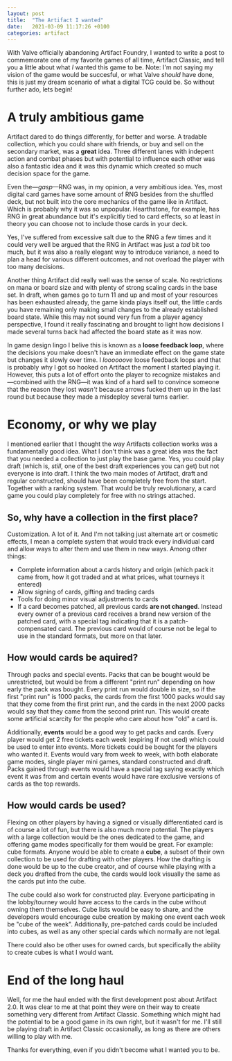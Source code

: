```yaml
---
layout: post
title:  "The Artifact I wanted"
date:   2021-03-09 11:17:26 +0100
categories: artifact
---
```


With Valve officially abandoning Artifact Foundry, I wanted to write
a post to commemorate one of my favorite games of all time, Artifact Classic,
and tell you a little about what *I* wanted this game to be. Note: I'm not saying
my vision of the game would be succesful, or what Valve *should* have done, this
is just my dream scenario of what a digital TCG could be. So without further ado, lets begin!

# A truly ambitious game
Artifact dared to do things differently, for better and worse. A tradable collection,
which you could share with friends, or buy and sell on the secondary market, was a **great** idea. Three different lanes with indepent action and combat phases but with potential to influence each other was also a fantastic idea and it was this dynamic which created so much decision space for the game.

Even the&mdash;*gasp*&mdash;RNG was, in my opinion, a very ambitious idea. Yes, most digital
card games have some amount of RNG besides from the shuffled deck, but not built into the
core mechanics of the game like in Artifact. Which is probably why it was so unpopular. 
Hearthstone, for example, has RNG in great abundance but it's explicitly tied to card effects,
so at least in theory you can choose not to include those cards in your deck.

Yes, I've suffered from excessive salt due to the RNG a few times and it could very well be
argued that the RNG in Artifact was just a *tad* bit too much, but it was also a really
elegant way to introduce variance, a need to plan a head for various different outcomes, and
not overload the player with too many decisions.

Another thing Artifact did really well was the sense of scale. No restrictions on mana or board size and with plenty of strong scaling cards in the base set. In draft, when games go to turn 11 and up and most of your resources has been exhausted already, the game kinda plays itself out, the little cards you have remaining only making small changes to the already established board state. While this may not sound very fun from a player agency perspective, I found it really fascinating and brought to light how decisions I made several turns back had affected the board state as it was now.

In game design lingo I belive this is known as a **loose feedback loop**, where the decisions you make doesn't have an immediate effect on the game state but changes it slowly over time. I *loooooove* loose feedback loops and that is probably why I got so hooked on Artifact the moment I started playing it. However, this puts a lot of effort onto the player to recognize mistakes and&mdash;combined with the RNG&mdash;it was kind of a hard sell to convince someone that the reason they lost *wasn't* because arrows fucked them up in the last round but because they made a misdeploy several turns earlier.

# Economy, or why we play
I mentioned earlier that I thought the way Artifacts collection works was a fundamentally good
idea. What I don't think was a great idea was the fact that you needed a collection
to just play the base game. Yes, you could play draft (which is, *still*, one of the best
draft experiences you can get) but not everyone is into draft. I think the two main modes of
Artifact, draft and regular constructed, should have been completely free from the start.
Together with a ranking system. That would be truly revolutionary, a card game you could play
completely for free with no strings attached.
 
## So, why have a collection in the first place?
Customization. A lot of it. And I'm not talking just alternate art or cosmetic effects, I mean a complete system that would track every individual card and allow ways to alter them and use them in new ways. Among other things:

 * Complete information about a cards history and origin (which pack it came from, how it got traded and at what prices, what tourneys it entered)
 * Allow signing of cards, gifting and trading cards
 * Tools for doing minor visual adjustments to cards
 * If a card becomes patched, all previous cards **are not changed**. Instead every owner of a previous card receives a brand new version of the patched card, with a special tag indicating that it is a patch-compensated card. The previous card would of course not be legal to use in the standard formats, but more on that later.

## How would cards be aquired?
Through packs and special events. Packs that can be bought would be unrestricted, but would be from a different "print run" depending on how early the pack was bought. Every print run would double in size, so if the first "print run" is 1000 packs, the cards from the first 1000 packs would say that they come from the first print run, and the cards in the next 2000 packs would say that they came from the second print run. This would create some artificial scarcity for the people who care about how "old" a card is.

Additionally, **events** would be a good way to get packs and cards. Every player would get 2 free tickets each week (expiring if not used) which could be used to enter into events. More tickets could be bought for the players who wanted it. Events would vary from week to week, with both elaborate game modes, single player mini games, standard constructed and draft. Packs gained through events would have a special tag saying exactly which event it was from and certain events would have rare exclusive versions of cards as the top rewards.

## How would cards be used?
Flexing on other players by having a signed or visually differentiated card is of course a lot of fun, but there is also much more potential. The players with a large collection would be the ones dedicated to the game, and offering game modes specifically for them would be great. For example: cube formats. Anyone would be able to create a **cube**, a subset of their own collection to be used for drafting with other players. How the drafting is done would be up to the cube creator, and of course while playing with a deck you drafted from the cube, the cards would look visually the same as the cards put into the cube.

The cube could also work for constructed play. Everyone participating in the lobby/tourney would have access to the cards in the cube without owning them themselves. Cube lists would be easy to share, and the developers would encourage cube creation by making one event each week be "cube of the week". Additionally, pre-patched cards could be included into cubes, as well as any other special cards which normally are not legal.

There could also be other uses for owned cards, but specifically the ability to create cubes is what I would want.

# End of the long haul
Well, for me the haul ended with the first development post about Artifact 2.0. It was clear to me at that point they were on their way to create something very different from Artifact
Classic. Something which might had the potential to be a good game in its own right, but it wasn't for me. I'll still be playing draft in Artifact Classic occasionally, as long as there are others willing to play with me.

Thanks for everything, even if you didn't become what I wanted you to be.

[jekyll-docs]: https://jekyllrb.com/docs/home
[jekyll-gh]:   https://github.com/jekyll/jekyll
[jekyll-talk]: https://talk.jekyllrb.com/
